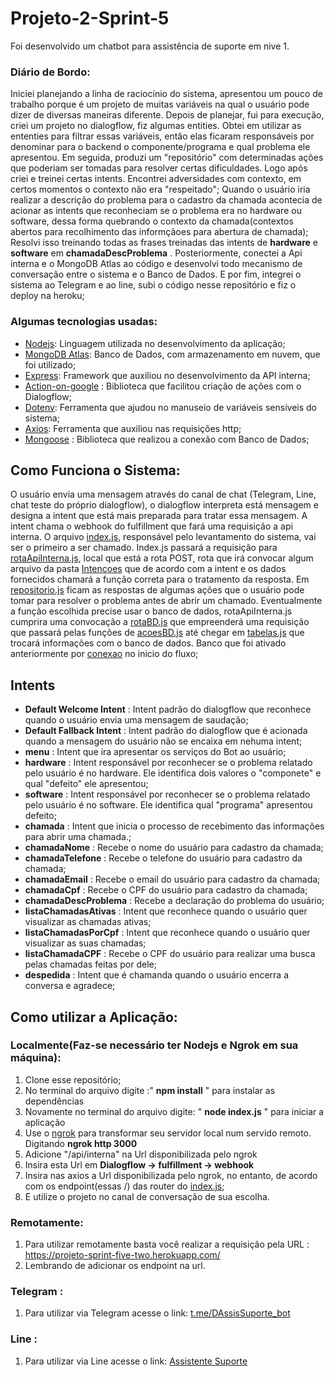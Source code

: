 # Projeto-2-Sprint-5
Foi desenvolvido um chatbot para assistência de suporte em nive 1.
### Diário de Bordo:
Iniciei planejando a linha de raciocínio do sistema, apresentou um pouco de trabalho porque é um projeto de muitas variáveis na qual o usuário pode dizer de diversas maneiras diferente. Depois de planejar, fui para execução, criei um projeto no dialogflow, fiz algumas entities. Obtei em utilizar as ententies para filtrar essas variáveis, então elas ficaram responsáveis por denominar para o backend o componente/programa e qual problema ele apresentou. Em seguida, produzi um "repositório" com determinadas ações que poderiam ser tomadas para resolver certas dificuldades. Logo após criei e treinei certas intents. Encontrei adversidades com contexto, em certos momentos o contexto não era "respeitado"; Quando o usuário iria realizar a descrição do problema para o cadastro da chamada acontecia de acionar as intents que reconheciam se o problema era no hardware ou software, dessa forma quebrando o contexto da chamada(contextos abertos para recolhimento das informçãoes para abertura de chamada); Resolvi isso treinando todas as frases treinadas das intents de **hardware** e **software** em **chamadaDescProblema** . Posteriormente, conectei a Api interna e o MongoDB Atlas ao código e desenvolvi todo mecanismo de conversação entre o sistema e o Banco de Dados. E por fim, integrei o sistema ao Telegram e ao line, subi o código nesse repositório e fiz o deploy na heroku;
### Algumas tecnologias usadas:
* [Nodejs](https://nodejs.org/en/): Linguagem utilizada no desenvolvimento da aplicação;
* [MongoDB Atlas](https://www.mongodb.com/cloud/atlas/lp/try2?https://www.mongodb.com/cloud/atlas/lp/try2-aterms&utm_source=google&utm_campaign=gs_americas_brazil_search_core_brand_atlas_desktop&utm_term=mongo%20atlas&utm_medium=cpc_paid_search&utm_ad=e&utm_ad_campaign_id=12212624308&adgroup=115749705983&gclid=Cj0KCQiAkZKNBhDiARIsAPsk0WgPiIsL7i5x9sxjUjMUaUYE3LmL435nR_9HjC_aK-6_ei3TZjZaiFEaApPoEALw_wcB): Banco de Dados, com armazenamento em nuvem, que foi utilizado;
* [Express](https://www.npmjs.com/package/express): Framework que auxiliou no desenvolvimento da API interna;
* [Action-on-google](https://www.npmjs.com/package/actions-on-google) : Biblioteca que facilitou criação de ações com o Dialogflow;
* [Dotenv](https://www.npmjs.com/package/dotenv): Ferramenta que ajudou no manuseio de variáveis sensíveis do sistema;
* [Axios](https://www.npmjs.com/package/axios): Ferramenta que auxiliou nas requisições http;
* [Mongoose](https://www.npmjs.com/package/mongoose) : Biblioteca que realizou a conexão com Banco de Dados;
## Como Funciona o Sistema:
O usuário envia uma mensagem através do canal de chat (Telegram, Line, chat teste do próprio dialogflow), o dialogflow interpreta está mensagem e designa a intent que está mais preparada para tratar essa mensagem. A intent chama o webhook do fulfillment que fará uma requisição a api interna. O arquivo [index.js](https://github.com/Compass-pb-dialogflow-2021-ufms/sprint-5-dialogflow/blob/denner-basilio-2/index.js), responsável pelo levantamento do sistema, vai ser o primeiro a ser chamado. Index.js passará a requisição para [rotaApiInterna.js](https://github.com/Compass-pb-dialogflow-2021-ufms/sprint-5-dialogflow/blob/denner-basilio-2/Rotas/rotaApiInterna.js), local que está a rota POST, rota que irá convocar algum arquivo da pasta [Intencoes](https://github.com/Compass-pb-dialogflow-2021-ufms/sprint-5-dialogflow/tree/denner-basilio-2/Intencoes) que de acordo com a intent e os dados fornecidos chamará a função correta para o tratamento da resposta. Em [repositorio.js](https://github.com/Compass-pb-dialogflow-2021-ufms/sprint-5-dialogflow/blob/denner-basilio-2/repositorio.js) ficam as respostas de algumas ações que o usuário pode tomar para resolver o problema antes de abrir um chamado. Eventualmente a função escolhida precise usar o banco de dados, rotaApiInterna.js cumprira uma convocação a [rotaBD.js](https://github.com/Compass-pb-dialogflow-2021-ufms/sprint-5-dialogflow/blob/denner-basilio-2/Rotas/rotaBD.js) que empreenderá uma requisição que passará pelas funções de [acoesBD.js](https://github.com/Compass-pb-dialogflow-2021-ufms/sprint-5-dialogflow/blob/denner-basilio-2/BancoDeDados/acoesBD.js) até chegar em [tabelas.js](https://github.com/Compass-pb-dialogflow-2021-ufms/sprint-5-dialogflow/blob/denner-basilio-2/BancoDeDados/tabelas.js) que trocará informações com o banco de dados. Banco que foi ativado anteriormente por [conexao](https://github.com/Compass-pb-dialogflow-2021-ufms/sprint-5-dialogflow/blob/denner-basilio-2/BancoDeDados/conexao.js) no inicio do fluxo;
## Intents
* **Default Welcome Intent** : Intent padrão do dialogflow que reconhece quando o usuário envia uma mensagem de saudação;
* **Default Fallback Intent** : Intent padrão do dialogflow que é acionada quando a mensagem do usuário não se encaixa em nehuma intent;
* **menu** : Intent que ira apresentar os serviços do Bot ao usuário;
* **hardware** : Intent responsável por reconhecer se o problema relatado pelo usuário é no hardware. Ele identifica dois valores o "componete" e qual "defeito" ele apresentou;
* **software** : Intent responsável por reconhecer se o problema relatado pelo usuário é no software. Ele identifica qual "programa" apresentou defeito;
* **chamada** : Intent que inicia o processo de recebimento das informações para abrir uma chamada.;
* **chamadaNome** : Recebe o nome do usuário para cadastro da chamada;
* **chamadaTelefone** : Recebe o telefone do usuário para cadastro da chamada;
* **chamadaEmail** : Recebe o email do usuário para cadastro da chamada;
* **chamadaCpf** : Recebe o CPF do usuário para cadastro da chamada;
* **chamadaDescProblema** : Recebe a declaração do problema do usuário;
* **listaChamadasAtivas** : Intent que reconhece quando o usuário quer visualizar as chamadas ativas;
* **listaChamadasPorCpf** : Intent que reconhece quando o usuário quer visualizar as suas chamadas;
* **listaChamadaCPF** : Recebe o CPF do usuário para realizar uma busca pelas chamadas feitas por dele;
* **despedida** : Intent que é chamanda quando o usuário encerra a conversa e agradece;

## Como utilizar a Aplicação:
### Localmente(Faz-se necessário ter Nodejs e Ngrok em sua máquina):
1. Clone esse repositório;
2. No terminal do arquivo digite :" **npm install** " para instalar as dependências
3. Novamente no terminal do arquivo digite: " **node index.js** " para iniciar a aplicação
4. Use o [ngrok](https://ngrok.com/) para transformar seu servidor local num servido remoto. Digitando **ngrok http 3000**
5. Adicione "/api/interna" na Url disponibilizada pelo ngrok
6. Insira esta Url em **Dialogflow -> fulfillment -> webhook**
7. Insira nas axios a Url disponibilizada pelo ngrok, no entanto, de acordo com os endpoint(essas /) das router do [index.js](https://github.com/Compass-pb-dialogflow-2021-ufms/sprint-5-dialogflow/blob/denner-basilio-2/index.js);
8. E utilize o projeto no canal de conversação de sua escolha.
### Remotamente:
1. Para utilizar remotamente basta você realizar a requisição pela URL : https://projeto-sprint-five-two.herokuapp.com/
2. Lembrando de adicionar os endpoint na url.
### Telegram :
1. Para utilizar via Telegram acesse o link: [t.me/DAssisSuporte_bot](https://t.me/DAssisSuporte_bot)
### Line :
1. Para utilizar via Line acesse o link: [Assistente Suporte](https://liff.line.me/1645278921-kWRPP32q/?accountId=881akgsj)
